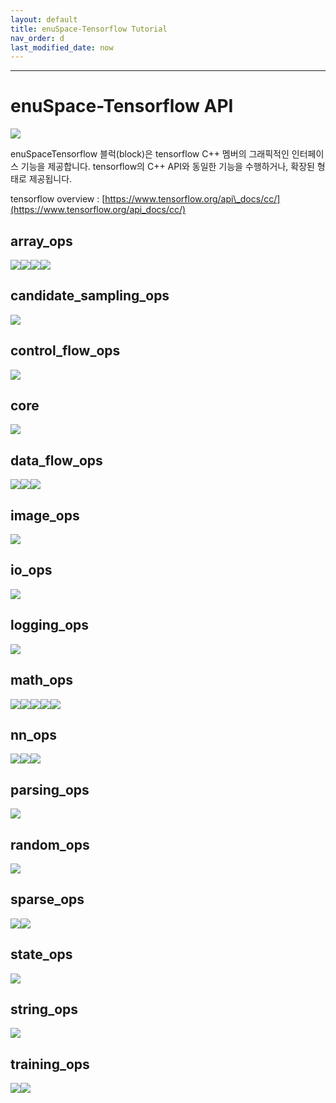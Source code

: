 ```yaml
---
layout: default
title: enuSpace-Tensorflow Tutorial
nav_order: d
last_modified_date: now
---
```

---

# enuSpace-Tensorflow API

![](/assets/enuSpaceTensorflow_plugin.png)

enuSpaceTensorflow 블럭\(block\)은 tensorflow C++ 멤버의 그래픽적인 인터페이스 기능을 제공합니다. tensorflow의 C++ API와 동일한 기능을 수행하거나, 확장된 형태로 제공됩니다.

tensorflow overview : [https://www.tensorflow.org/api\_docs/cc/](https://www.tensorflow.org/api_docs/cc/)

## array\_ops

![](/assets/tf_array_ops_symbols1.png)![](/assets/tf_array_ops_symbols2.png)![](/assets/tf_array_ops_symbols3.png)![](/assets/tf_array_ops_symbols4.png)

## candidate\_sampling\_ops

![](/assets/tf_candidate_sampling_ops_symbols.png)

## control\_flow\_ops

![](/assets/tf_control_flow_ops_symbols.png)

## core

![](/assets/tf_core_symbols.png)

## data\_flow\_ops

![](/assets/tf_data_flow_ops_symbols1.png)![](/assets/tf_data_flow_ops_symbols2.png)![](/assets/tf_data_flow_ops_symbols3.png)

## image\_ops

![](/assets/tf_image_ops_symbols.png)

## io\_ops

![](/assets/tf_io_ops_symbols.png)

## logging\_ops

![](/assets/tf_logging_ops_symbols.png)

## math\_ops

![](/assets/tf_math_symbols1.png)![](/assets/tf_math_symbols2.png)![](/assets/tf_math_symbols3.png)![](/assets/tf_math_symbols4.png)![](/assets/tf_math_symbols5.png)

## nn\_ops

![](/assets/tf_nn_ops_symbols1.png)![](/assets/tf_nn_ops_symbols2.png)![](/assets/tf_nn_ops_symbols3.png)

## parsing\_ops

![](/assets/tf_parsing_op_symbols.png)

## random\_ops

![](/assets/tf_random_symbols.png)

## sparse\_ops

![](/assets/tf_sparse_ops_symbols1.png)![](/assets/tf_sparse_ops_symbols2.png)

## state\_ops

![](/assets/tf_state_symbols.png)

## string\_ops

![](/assets/tf_string_ops_symbols.png)

## training\_ops

![](/assets/tf_traning_ops_symbols1.png)![](/assets/tf_training_ops_symbols2.png)

